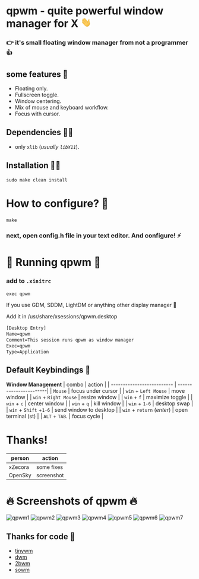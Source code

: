 # qpwm - quite powerful window manager for X <img src="https://github.com/0xMrNight/0xMrNight/blob/main/assets/wave.gif?raw=true" width="28px">
### 👉 it's small floating window manager from not a programmer 👍
## some features 💪
- Floating only.
- Fullscreen toggle.
- Window centering.
- Mix of mouse and keyboard workflow.
- Focus with cursor.
## Dependencies 🧑‍💻
- only `xlib` (*usually `libX11`*).
## Installation 🕵️‍♂️
```fish
sudo make clean install
```
# How to configure? :tipping_hand_person:
```fish
make
```
### next, open config.h file in your text editor. And configure! :zap:

# :rocket: Running qpwm :rocket:
### add to `.xinitrc`
```fish
exec qpwm
```
If you use GDM, SDDM, LightDM оr anything other display manager 👤

Add it in /usr/share/xsessions/qpwm.desktop 
```desktop
[Desktop Entry]
Name=qpwm
Comment=This session runs qpwm as window manager 
Exec=qpwm
Type=Application
```
## Default Keybindings :space_invader:
**Window Management**
| combo                      | action                 |
| -------------------------- | -----------------------|
| `Mouse`                    | focus under cursor     |
| `win` + `Left Mouse`       | move window            |
| `win` + `Right Mouse`      | resize window          |
| `win` + `f`                | maximize toggle        |
| `win` + `c`                | center window          |
| `win` + `q`                | kill window            |
| `win` + `1-6`              | desktop swap           |
| `win` + `Shift` +`1-6`     | send window to desktop |
| `win` + `return` (*enter*) | open terminal (st)     |
| `ALT` + `TAB`.             | focus cycle            |
# Thanks!
| person          | action           |
| --------------- | -----------------|
| xZecora         | some fixes       |
| OpenSky         | screenshot       |

# :fire: Screenshots of qpwm :fire:
![qpwm1](https://cdn.discordapp.com/attachments/955362477137362954/957063386154295346/2022-03-26_02-12.png?raw=true)
![qpwm2](https://cdn.discordapp.com/attachments/955362477137362954/957119114235764746/2022-03-26_06-20.png?raw=true)
![qpwm3](https://cdn.discordapp.com/attachments/955362477137362954/957310037682946118/2022-03-26_19-01.png?raw=true)
![qpwm4](https://cdn.discordapp.com/attachments/956938396520042566/957343080120471633/unknown.png?raw=true)
![qpwm5](https://cdn.discordapp.com/attachments/955362477137362954/955533886132215878/2022-03-21_21-30.png?raw=true)
![qpwm6](https://cdn.discordapp.com/attachments/955362477137362954/957434635103649832/unknown.png?raw=true)
![qpwm7](https://cdn.discordapp.com/attachments/955362477137362954/957437016541368420/unknown.png?raw=true)
## Thanks for code :speech_balloon:
- [tinywm](http://incise.org/tinywm.html)
- [dwm](https://dwm.suckless.org)
- [2bwm](https://github.com/venam/2bwm)
- [sowm](https://github.com/dylanaraps/sowm)
